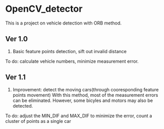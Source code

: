 # OpenCV_detector

This is a project on vehicle detection with ORB method.

Ver 1.0
------------------
1. Basic feature points detection, sift out invalid distance

To do: calculate vehicle numbers, minimize measurement error.

Ver 1.1
------------------
1. Improvement: detect the moving cars(through cooresponding feature points movement)
   With this method, most of the measurement errors can be eliminated. However, some bicyles and motors may
   also be detected.

To do: adjust the MIN_DIF and MAX_DIF to minimize the error, count a cluster of points as a single car

